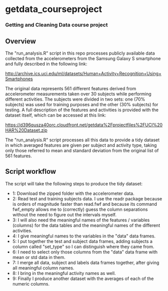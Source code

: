# getdata_courseproject
### Getting and Cleaning Data course project

## Overview

The "run_analysis.R" script in this repo processes publicly available data collected from the accelerometers from the Samsung Galaxy S smartphone and fully described in the following link: 

http://archive.ics.uci.edu/ml/datasets/Human+Activity+Recognition+Using+Smartphones

The original data represents 561 different features derived from accelerometer measurements taken over 30 subjects while performing different activities. The subjects were divided in two sets: one (70% subjects) was used for training purposes and the other (30% subjects) for testing. A full description of the features and activities is provided with the dataset itself, which can be accessed at this link: 

https://d396qusza40orc.cloudfront.net/getdata%2Fprojectfiles%2FUCI%20HAR%20Dataset.zip

The "run_analysis.R" script processes all this data to provide a tidy dataset in which averaged features are given per subject and activity type, taking only those referred to mean and standard deviation from the original list of 561 features. 

## Script workflow

The script will take the following steps to produce the tidy dataset:

* 1: Download the zipped folder with the accelerometer data.
* 2: Read test and training subjects data. I use the readr package because is orders of magnitude faster than read.fwf and because its command fwf_empty allows me to (correctly) guess the column separations without the need to figure out the intervals myself. 
* 3: I will also need the meaningful names of the features / variables (columns) for the data tables and the meaningful names of the different activities. 
* 4: I give meaningful names to the variables in the "data" data frames. 
* 5: I put together the test and subject data frames, adding subjects a column called "set_type" so I can distinguish where they came from. 
* 6: I need to select only those columns from the "data" data frame with mean or std data in them. 
* 7: I merge all data, subject and labels data frames together, after giving all meaningful column names.
* 8: I bring in the meaningful activity names as well. 
* 9: Finally I produce another dataset with the averages of each of the numeric columns.
